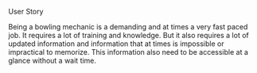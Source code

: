 User Story

Being a bowling mechanic is a demanding and at times a very fast paced job. It requires a lot of training and knowledge. But it also requires a lot of updated information and information that at times is impossible or impractical to memorize. This information also need to be accessible at a glance without a wait time.


<!--To do:
  Server/API -
    
    Collect information on submit
    parse to JSON
    check if the data is different than existing information
    display in appropriate location on dashboard

  front end -

-->

